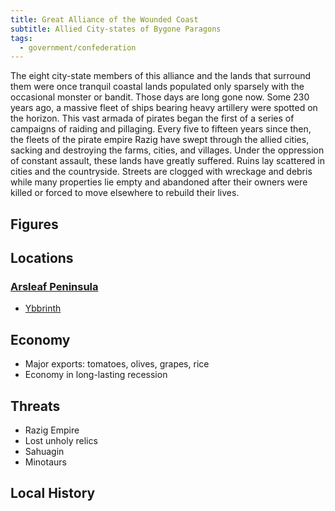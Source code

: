 ```yaml
---
title: Great Alliance of the Wounded Coast
subtitle: Allied City-states of Bygone Paragons
tags:
  - government/confederation
---
```


The eight city-state members of this alliance and the lands that surround them were once tranquil coastal lands populated only sparsely with the occasional monster or bandit. Those days are long gone now. Some 230 years ago, a massive fleet of ships bearing heavy artillery were spotted on the horizon. This vast armada of pirates began the first of a series of campaigns of raiding and pillaging. Every five to fifteen years since then, the fleets of the pirate empire Razig have swept through the allied cities, sacking and destroying the farms, cities, and villages. Under the oppression of constant assault, these lands have greatly suffered. Ruins lay scattered in cities and the countryside. Streets are clogged with wreckage and debris while many properties lie empty and abandoned after their owners were killed or forced to move elsewhere to rebuild their lives.

## Figures

## Locations

### [Arsleaf Peninsula](arsleaf/index.md)

- [Ybbrinth](arsleaf/ybbrinth/index.md)

## Economy

- Major exports: tomatoes, olives, grapes, rice
- Economy in long-lasting recession

## Threats

- Razig Empire
- Lost unholy relics
- Sahuagin
- Minotaurs

## Local History
